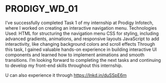 # PRODIGY_WD_01

 I’ve successfully completed Task 1 of my internship at Prodigy Infotech, where I worked on creating an interactive navigation menu.
Technologies Used:
HTML for structuring the navigation menu
CSS for styling, including advanced gradients, animations, and responsive layouts
JavaScript to add interactivity, like changing background colors and scroll effects
Through this task, I gained valuable hands-on experience in building interactive UI components and learned how to implement animations and smooth transitions. I’m looking forward to completing the next tasks and continuing to develop my front-end skills throughout this internship.

U can also experience it through https://lnkd.in/duSSpE6m
